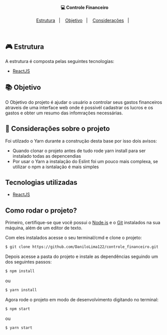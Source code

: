 <h4 align="center">
  💻 Controle Financeiro
</h4>

<p align="center">
  <a href="#rocket-estrutura">Estrutura</a>&nbsp;&nbsp;&nbsp;|&nbsp;&nbsp;&nbsp;
  <a href="#-objetivo">Objetivo</a>&nbsp;&nbsp;&nbsp;|&nbsp;&nbsp;&nbsp;
  <a href="#-layout">Considerações</a>&nbsp;&nbsp;&nbsp;|&nbsp;&nbsp;&nbsp;
</p>

<br>

## 🎮 Estrutura

A estrutura é composta pelas seguintes tecnologias:

- [ReactJS](https://pt-br.reactjs.org/)

## 📚 Objetivo

O Objetivo do projeto é ajudar o usuário a controlar seus gastos financeiros atraveis de uma interface web onde é possivél cadastrar os lucros e os gastos e obter um resumo das infomrações necessárias. 

## 🔔 Considerações sobre o projeto

Foi utilzado o Yarn durante a construção desta base por isso dois avisos: 

- Quando clonar o projeto antes de tudo rode yarn install para ser instalado todas as depencendias
- Por usar o Yarn a instalação do Eslint foi um pouco mais complexa, se utilizar o npm a isntalação é mais simples

## Tecnologias utilizadas

- [ReactJS](https://pt-br.reactjs.org/)


## Como rodar o projeto?

Primeiro, certifique-se que você possui o [Node.js](https://nodejs.org/en/) e o [Git](https://git-scm.com/) instalados na sua máquina, além de um editor de texto.

Com eles instalados acesse o seu terminal/cmd e clone o projeto:

```bash
$ git clone https://github.com/DaniloLima122/controle_financeiro.git
```

Depois acesse a pasta do projeto e instale as dependências seguindo um dos seguintes passos:

```bash
$ npm install
```
ou

```bash
$ yarn install
```

Agora rode o projeto em modo de desenvolvimento digitando no terminal: 

```bash
$ npm start
```

ou

```bash
$ yarn start
```
